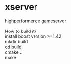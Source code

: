 # xserver
highperformence gameserver<br /><br />
How to build it?<br />
install boost version >=1.42<br />
mkdir build<br />
cd build<br />
cmake ..<br />
make<br />


